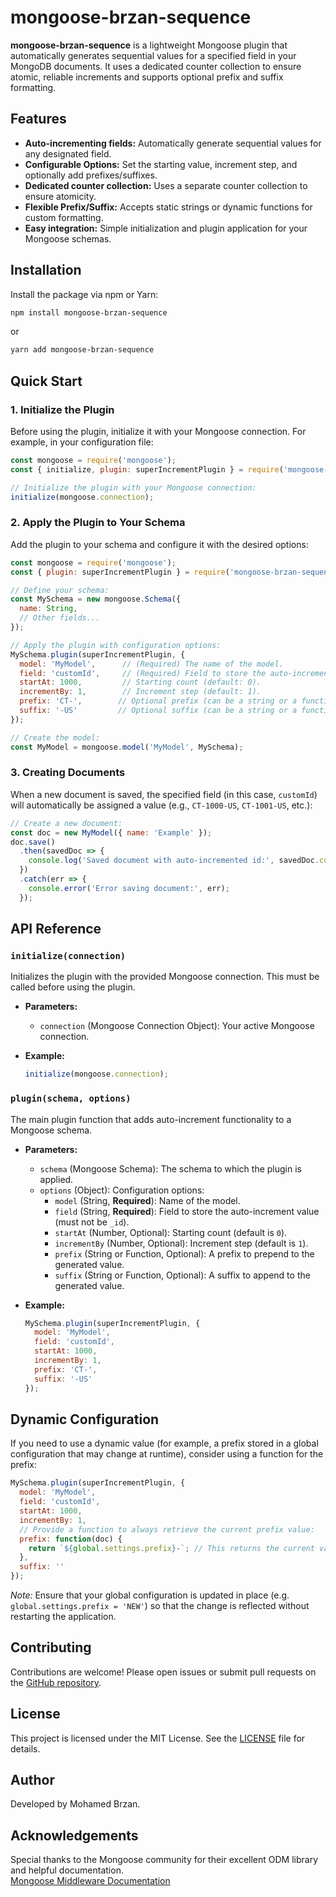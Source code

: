 # mongoose-brzan-sequence

**mongoose-brzan-sequence** is a lightweight Mongoose plugin that automatically generates sequential values for a specified field in your MongoDB documents. It uses a dedicated counter collection to ensure atomic, reliable increments and supports optional prefix and suffix formatting.

## Features

- **Auto-incrementing fields:** Automatically generate sequential values for any designated field.
- **Configurable Options:** Set the starting value, increment step, and optionally add prefixes/suffixes.
- **Dedicated counter collection:** Uses a separate counter collection to ensure atomicity.
- **Flexible Prefix/Suffix:** Accepts static strings or dynamic functions for custom formatting.
- **Easy integration:** Simple initialization and plugin application for your Mongoose schemas.

## Installation

Install the package via npm or Yarn:

```bash
npm install mongoose-brzan-sequence
```

or

```bash
yarn add mongoose-brzan-sequence
```

## Quick Start

### 1. Initialize the Plugin

Before using the plugin, initialize it with your Mongoose connection. For example, in your configuration file:

```js
const mongoose = require('mongoose');
const { initialize, plugin: superIncrementPlugin } = require('mongoose-brzan-sequence');

// Initialize the plugin with your Mongoose connection:
initialize(mongoose.connection);
```

### 2. Apply the Plugin to Your Schema

Add the plugin to your schema and configure it with the desired options:

```js
const mongoose = require('mongoose');
const { plugin: superIncrementPlugin } = require('mongoose-brzan-sequence');

// Define your schema:
const MySchema = new mongoose.Schema({
  name: String,
  // Other fields...
});

// Apply the plugin with configuration options:
MySchema.plugin(superIncrementPlugin, {
  model: 'MyModel',      // (Required) The name of the model.
  field: 'customId',     // (Required) Field to store the auto-increment value (cannot be '_id').
  startAt: 1000,         // Starting count (default: 0).
  incrementBy: 1,        // Increment step (default: 1).
  prefix: 'CT-',        // Optional prefix (can be a string or a function).
  suffix: '-US'         // Optional suffix (can be a string or a function).
});

// Create the model:
const MyModel = mongoose.model('MyModel', MySchema);
```

### 3. Creating Documents

When a new document is saved, the specified field (in this case, `customId`) will automatically be assigned a value (e.g., `CT-1000-US`, `CT-1001-US`, etc.):

```js
// Create a new document:
const doc = new MyModel({ name: 'Example' });
doc.save()
  .then(savedDoc => {
    console.log('Saved document with auto-incremented id:', savedDoc.customId);
  })
  .catch(err => {
    console.error('Error saving document:', err);
  });
```

## API Reference

### `initialize(connection)`

Initializes the plugin with the provided Mongoose connection. This must be called before using the plugin.

- **Parameters:**  
  - `connection` (Mongoose Connection Object): Your active Mongoose connection.

- **Example:**

  ```js
  initialize(mongoose.connection);
  ```

### `plugin(schema, options)`

The main plugin function that adds auto-increment functionality to a Mongoose schema.

- **Parameters:**
  - `schema` (Mongoose Schema): The schema to which the plugin is applied.
  - `options` (Object): Configuration options:
    - `model` (String, **Required**): Name of the model.
    - `field` (String, **Required**): Field to store the auto-increment value (must not be `_id`).
    - `startAt` (Number, Optional): Starting count (default is `0`).
    - `incrementBy` (Number, Optional): Increment step (default is `1`).
    - `prefix` (String or Function, Optional): A prefix to prepend to the generated value.
    - `suffix` (String or Function, Optional): A suffix to append to the generated value.

- **Example:**

  ```js
  MySchema.plugin(superIncrementPlugin, {
    model: 'MyModel',
    field: 'customId',
    startAt: 1000,
    incrementBy: 1,
    prefix: 'CT-',
    suffix: '-US'
  });
  ```

## Dynamic Configuration

If you need to use a dynamic value (for example, a prefix stored in a global configuration that may change at runtime), consider using a function for the prefix:

```js
MySchema.plugin(superIncrementPlugin, {
  model: 'MyModel',
  field: 'customId',
  startAt: 1000,
  incrementBy: 1,
  // Provide a function to always retrieve the current prefix value:
  prefix: function(doc) {
    return `${global.settings.prefix}-`; // This returns the current value each time it's called.
  },
  suffix: ''
});
```

*Note:* Ensure that your global configuration is updated in place (e.g. `global.settings.prefix = 'NEW'`) so that the change is reflected without restarting the application.

## Contributing

Contributions are welcome! Please open issues or submit pull requests on the [GitHub repository](https://github.com/MohamedBrzan/mongoose-brzan-sequence).

## License

This project is licensed under the MIT License. See the [LICENSE](LICENSE) file for details.

## Author

Developed by Mohamed Brzan.

## Acknowledgements

Special thanks to the Mongoose community for their excellent ODM library and helpful documentation.  
[Mongoose Middleware Documentation](https://mongoosejs.com/docs/middleware.html)
